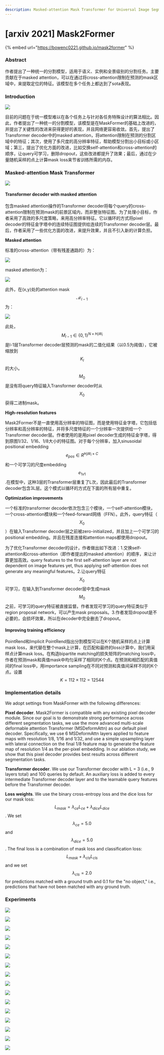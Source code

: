 ```yaml
---
description: Masked-attention Mask Transformer for Universal Image Segmentation
---
```


# \[arxiv 2021] Mask2Former

{% embed url="https://bowenc0221.github.io/mask2former" %}

### Abstract

作者提出了一种统一的分割模型，适用于语义、实例和全景级别的分割任务。主要贡献在于masked attention，可以在通过将cross-attention限制在预测的mask区域中，来提取定位的特征。该模型在多个任务上都达到了sota表现。

### Introduction

![](<../../../.gitbook/assets/image (1004).png>)

目前的问题在于统一模型难以在各个任务上与针对各任务特殊设计的算法相比。因此，作者提出了一种统一的分割模型，该模型是在MaskFormer的基础上改进的，并提出了关键性的改进来获得更好的表现，并且网络更容易收敛。首先，提出了Transformer decoder中的masked attention，将attention限制在预测的分割区域中的特征；其次，使用了多尺度的高分辨率特征，帮助模型分割出小目标或小区域；第三，提出了优化方面的改进，比如交换self-attention和cross-attention的顺序，让query可学习，删除dropout，这些改进都提升了效果；最后，通过在少量随机采样的点上计算mask loss来节省训练所需的内存。

### Masked-attention Mask Transformer

![](<../../../.gitbook/assets/image (849).png>)

#### Transformer decoder with masked attention

包含masked attention操作的Transformer decoder将每个query的cross-attention限制在预测mask的前景区域内，而非整张特征图。为了处理小目标，作者采用了高效的多尺度策略，来用高分辨率特征。它以循环的方式将pixel decoder的特征金字塔中的连续特征图提供给连续的Transformer decoder层。最后，作者采用了一些优化方面的改进，来提升效果，并且不引入新的计算负担。

**Masked attention**

标准的cross-attention（带有残差通路的）为：&#x20;

![](<../../../.gitbook/assets/image (696).png>)

masked attention为：&#x20;

![](<../../../.gitbook/assets/image (550).png>)

此外，在(x,y)处的attention mask $$\mathcal{M}_{l-1}$$为：&#x20;

![](<../../../.gitbook/assets/image (831).png>)

此处，$$M_{l-1}\in {\{0,1\}}^{N\times H_lW_l}$$是l-1层Transformer decoder层预测的mask的二值化结果（以0.5为阈值），它被缩放到$$K_l$$的大小。$$M_0$$是没有将query特征输入Transformer decoder时从$$X_0$$获得二进制mask。

**High-resolution features**

Mask2Former不是一直使用高分辨率的特征图，而是使用特征金字塔，它包括低分辨率和高分辨率的特征，并将多尺度特征的一个分辨率一次提供给一个Transformer decoder层。作者使用的是用pixel decoder生成的特征金字塔，得到原图1/32、1/16、1/8大小的特征图。对于每个分辨率，加入sinusoidal positional embedding $$e_{pos}\in R^{H_lW_l\times C}$$和一个可学习的尺度embedding $$e_{1v1}$$.在模型中，这种3层的Transformer层重复了L次，因此最后的Transformer decoder包含3L层。这个模式以循环的方式在下面的所有层中重复。

**Optimization improvements**

一个标准的transformer decoder依次包含三个模块，一个self-attention模块，一个cross-attention模块和一个feed-forward网络（FFN）。此外，query特征（$$X_0$$）在输入Transformer decoder层之前被zero-initialized，并且加上一个可学习的positional embedding。并且在残差连接和attention maps都使用dropout。&#x20;

为了优化Transformer decoder的设计，作者做出如下改进：1.交换self-attention和cross-attention（即作者提出的masked attention）的顺序，来让计算更加高效。query features to the first self-attention layer are not dependent on image features yet, thus applying self-attention does not generate any meaningful features。2.让query特征$$X_0$$可学习，在输入到Transformer decoder层中生成mask $$M_0$$之前，可学习的query特征被直接监督。作者发现可学习的query特征类似于region proposal network，可以产生mask proposals。3.作者发现dropout是不必要的，会损坏效果，所以在decoder中完全删去了dropout。

#### Improving training efficiency

PointRend和Implicit PointRend指出分割模型可以在K个随机采样的点上计算mask loss，来代替在整个mask上计算，在匹配和最终的loss计算中，我们用采样点计算mask loss。在构造bipartite matching的损失矩阵的matching loss中，作者在预测mask和真值mask中均匀采样了相同的K个点。在预测和相匹配的真值间的final loss中，用importance sampling在不同对预测和真值间采样不同的K个点。设置$$K=112\times 112=12544$$

### Implementation details

We adopt settings from MaskFormer with the following differences:&#x20;

**Pixel decoder**. Mask2Former is compatible with any existing pixel decoder module. Since our goal is to demonstrate strong performance across different segmentation tasks, we use the more advanced multi-scale deformable attention Transformer (MSDeformAttn) as our default pixel decoder. Specifically, we use 6 MSDeformAttn layers applied to feature maps with resolution 1/8, 1/16 and 1/32, and use a simple upsampling layer with lateral connection on the final 1/8 feature map to generate the feature map of resolution 1/4 as the per-pixel embedding. In our ablation study, we show that this pixel decoder provides best results across different segmentation tasks.&#x20;

**Transformer decoder**. We use our Transformer decoder with L = 3 (i.e., 9 layers total) and 100 queries by default. An auxiliary loss is added to every intermediate Transformer decoder layer and to the learnable query features before the Transformer decoder.&#x20;

**Loss weights**. We use the binary cross-entropy loss and the dice loss for our mask loss: $$L_{mask} = {\lambda}_{ce} L_{ce} + {\lambda}_{dice}{L}_{dice}$$. We set $${\lambda}_{ce}=5.0$$ and $${\lambda}_{dice}=5.0$$. The final loss is a combination of mask loss and classification loss: $$L_{mask}+\lambda_{cls}L_{cls}$$ and we set $$\lambda_{cls}=2.0$$ for predictions matched with a ground truth and 0.1 for the "no object," i.e., predictions that have not been matched with any ground truth.

### Experiments

![](<../../../.gitbook/assets/image (821).png>)

![](<../../../.gitbook/assets/image (369).png>)

![](<../../../.gitbook/assets/image (489).png>)

![](<../../../.gitbook/assets/image (307).png>)

![](<../../../.gitbook/assets/image (834).png>)

![](<../../../.gitbook/assets/image (184).png>)

![](<../../../.gitbook/assets/image (695).png>)

![](<../../../.gitbook/assets/image (851).png>)

![](<../../../.gitbook/assets/image (217).png>)

![](<../../../.gitbook/assets/image (280).png>)

![](<../../../.gitbook/assets/image (1042).png>)

![](<../../../.gitbook/assets/image (484).png>)

![](<../../../.gitbook/assets/image (4) (1).png>)

![](<../../../.gitbook/assets/image (806).png>)

![](<../../../.gitbook/assets/image (40).png>)

![](<../../../.gitbook/assets/image (374).png>)
